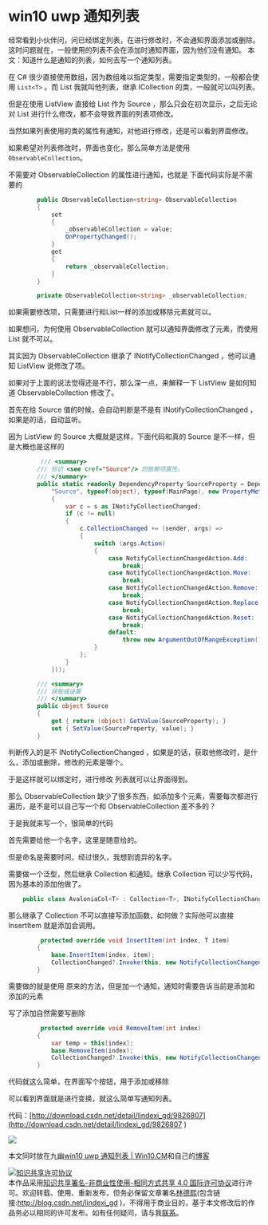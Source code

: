 
# win10 uwp 通知列表

经常看到小伙伴问，问已经绑定列表，在进行修改时，不会通知界面添加或删除。这时问题就在，一般使用的列表不会在添加时通知界面，因为他们没有通知。
本文：知道什么是通知的列表，如何去写一个通知列表。

<!--more-->



在 C# 很少直接使用数组，因为数组难以指定类型，需要指定类型的，一般都会使用 `List<T>` 。而 List 我就叫他列表，继承 ICollection 的类，一般就可以叫列表。

但是在使用 ListView  直接给 List 作为 Source ，那么只会在初次显示，之后无论对 List 进行什么修改，都不会导致界面的列表项修改。

当然如果列表使用的类的属性有通知，对他进行修改，还是可以看到界面修改。

如果希望对列表修改时，界面也变化，那么简单方法是使用 `ObservableCollection`。

不需要对 ObservableCollection 的属性进行通知，也就是 下面代码实际是不需要的


```csharp
        public ObservableCollection<string> ObservableCollection
        {
            set
            {
                _observableCollection = value;
                OnPropertyChanged();
            }
            get
            {
                return _observableCollection;
            }
        }

        private ObservableCollection<string> _observableCollection;
```

如果需要修改项，只需要进行和List一样的添加或移除元素就可以。

如果想问，为何使用 ObservableCollection 就可以通知界面修改了元素，而使用 List 就不可以。

其实因为 ObservableCollection 继承了 INotifyCollectionChanged ，他可以通知 ListView  说修改了项。

如果对于上面的说法觉得还是不行，那么深一点，来解释一下 ListView 是如何知道 ObservableCollection 修改了。

首先在给 Source 值的时候，会自动判断是不是有 INotifyCollectionChanged ，如果是的话，自动监听。

因为 ListView 的 Source 大概就是这样，下面代码和真的 Source 是不一样，但是大概也是这样的


```csharp
         /// <summary>
        /// 标识 <see cref="Source"/> 的依赖项属性。
        /// </summary>
        public static readonly DependencyProperty SourceProperty = DependencyProperty.Register(
            "Source", typeof(object), typeof(MainPage), new PropertyMetadata(default(object), (s, e) =>
            {
                var c = s as INotifyCollectionChanged;
                if (c != null)
                {
                    c.CollectionChanged += (sender, args) =>
                    {
                        switch (args.Action)
                        {
                            case NotifyCollectionChangedAction.Add:
                                break;
                            case NotifyCollectionChangedAction.Move:
                                break;
                            case NotifyCollectionChangedAction.Remove:
                                break;
                            case NotifyCollectionChangedAction.Replace:
                                break;
                            case NotifyCollectionChangedAction.Reset:
                                break;
                            default:
                                throw new ArgumentOutOfRangeException();
                        }
                    };
                }
            }));

        /// <summary>
        /// 获取或设置
        /// </summary>
        public object Source
        {
            get { return (object) GetValue(SourceProperty); }
            set { SetValue(SourceProperty, value); }
        }
```


判断传入的是不 INotifyCollectionChanged ，如果是的话，获取他修改时，是什么，添加或删除，修改的元素是哪个。

于是这样就可以绑定时，进行修改 列表就可以让界面得到。

那么 ObservableCollection 缺少了很多东西，如添加多个元素，需要每次都进行 遍历，是不是可以自己写一个和 ObservableCollection 差不多的？

于是我就来写一个，很简单的代码

首先需要给他一个名字，这里是随意给的。

但是命名是需要时间，经过很久，我想到诡异的名字。

需要做一个泛型，然后继承 Collection 和通知。继承 Collection 可以少写代码，因为基本的添加他做了。


```csharp
    public class AvaloniaCol<T> : Collection<T>, INotifyCollectionChanged
```


那么继承了 Collection 不可以直接写添加函数，如何做？实际他可以直接 InsertItem 就是添加会调用。


```csharp
         protected override void InsertItem(int index, T item)
        {
            base.InsertItem(index, item);
            CollectionChanged?.Invoke(this, new NotifyCollectionChangedEventArgs(NotifyCollectionChangedAction.Add, item, index));
        }
```
需要做的就是使用 原来的方法，但是加一个通知，通知时需要告诉当前是添加和添加的元素

写了添加自然需要写删除


```csharp
         protected override void RemoveItem(int index)
        {
            var temp = this[index];
            base.RemoveItem(index);
            CollectionChanged?.Invoke(this, new NotifyCollectionChangedEventArgs(NotifyCollectionChangedAction.Remove, temp, index));
        }
```

代码就这么简单，在界面写个按钮，用于添加或移除

可以看到界面就是进行变换，就这么简单写通知列表。

代码：[http://download.csdn.net/detail/lindexi_gd/9826807](http://download.csdn.net/detail/lindexi_gd/9826807 )

![](http://image.acmx.xyz/AwCCAwMAItoFADbzBgABAAQArj4BAGZDAgBo6AkA6Nk%3D%2F%25E5%2588%2597%25E8%25A1%25A8.gif)

本文同时放在九幽[win10 uwp 通知列表 | Win10.CM](http://www.win10.cm/?p=1224)和自己的[博客](http://lindexi.oschina.io/lindexi/post/win10-uwp-%E9%80%9A%E7%9F%A5%E5%88%97%E8%A1%A8/)





<a rel="license" href="http://creativecommons.org/licenses/by-nc-sa/4.0/"><img alt="知识共享许可协议" style="border-width:0" src="https://licensebuttons.net/l/by-nc-sa/4.0/88x31.png" /></a><br />本作品采用<a rel="license" href="http://creativecommons.org/licenses/by-nc-sa/4.0/">知识共享署名-非商业性使用-相同方式共享 4.0 国际许可协议</a>进行许可。欢迎转载、使用、重新发布，但务必保留文章署名[林德熙](http://blog.csdn.net/lindexi_gd)(包含链接:http://blog.csdn.net/lindexi_gd )，不得用于商业目的，基于本文修改后的作品务必以相同的许可发布。如有任何疑问，请与我[联系](mailto:lindexi_gd@163.com)。